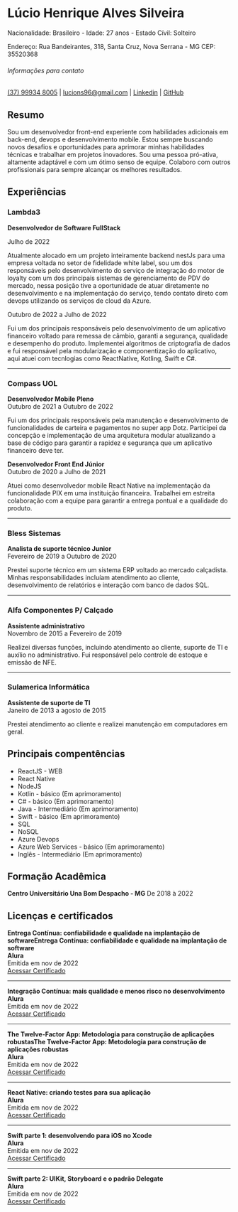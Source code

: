 
# Lúcio Henrique Alves Silveira

Nacionalidade: Brasileiro - Idade: 27 anos - Estado Cívil: Solteiro

Endereço: Rua Bandeirantes, 318, Santa Cruz, Nova Serrana - MG CEP: 35520368

###### Informações para contato
 
[(37) 99934 8005](https://wa.me/5537988348005?text=Ol%C3%A1%2C+tudo+bem%3F) | 
[lucions96@gmail.com](mailto:lucions96@gmail.com) |
[Linkedin](https://www.linkedin.com/in/luciohasilveira/) |
[GitHub](https://github.com/LucioHenrique512)

## Resumo

Sou um desenvolvedor front-end experiente com habilidades adicionais em back-end, devops e desenvolvimento mobile. Estou sempre buscando novos desafios e oportunidades para aprimorar minhas habilidades técnicas e trabalhar em projetos inovadores. Sou uma pessoa pró-ativa, altamente adaptável e com um ótimo senso de equipe. Colaboro com outros profissionais para sempre alcançar os melhores resultados.


## Experiências

### Lambda3
**Desenvolvedor de Software FullStack**

Julho de 2022 

Atualmente alocado em um projeto inteiramente backend nestJs para uma empresa voltada no setor de fidelidade white label, sou um dos responsáveis pelo desenvolvimento do serviço de integração do motor de loyalty com um dos principais sistemas de gerenciamento de PDV do mercado, nessa posição tive a oportunidade de atuar diretamente no desenvolvimento e na implementação do serviço, tendo contato direto com devops utilizando os serviços de cloud da Azure. 

Outubro de 2022 a Julho de 2022

Fui um dos principais responsáveis pelo desenvolvimento de um aplicativo financeiro voltado para remessa de câmbio, garanti a segurança, qualidade e desempenho do produto. Implementei algoritmos de criptografia de dados e fui responsável pela modularização e componentização do aplicativo, aqui atuei com tecnlogias como ReactNative, Kotling, Swift e C#.

---
### Compass UOL
**Desenvolvedor Mobile Pleno**  
Outubro de 2021 a Outubro de 2022

Fui um dos principais responsáveis pela manutenção e desenvolvimento de funcionalidades de carteira e pagamentos no super app Dotz. Participei da concepção e implementação de uma arquitetura modular atualizando a base de código para garantir a rapidez e segurança que um aplicativo financeiro deve ter.

**Desenvolvedor Front End Júnior**  
Outubro de 2020 a Julho de 2021

Atuei como desenvolvedor mobile React Native na implementação da funcionalidade PIX em uma instituição financeira. Trabalhei em estreita colaboração com a equipe para garantir a entrega pontual e a qualidade do produto.

---
### Bless Sistemas
**Analista de suporte técnico Junior**  
Fevereiro de 2019 a Outubro de 2020

Prestei suporte técnico em um sistema ERP voltado ao mercado calçadista. Minhas responsabilidades incluíam atendimento ao cliente, desenvolvimento de relatórios e interação com banco de dados SQL.

---
### Alfa Componentes P/ Calçado
**Assistente administrativo**  
Novembro de 2015 a Fevereiro de 2019

Realizei diversas funções, incluindo atendimento ao cliente, suporte de TI e auxílio no administrativo. Fui responsável pelo controle de estoque e emissão de NFE.

---
### Sulamerica Informática
**Assistente de suporte de TI**  
Janeiro de 2013 a agosto de 2015

Prestei atendimento ao cliente e realizei manutenção em computadores em geral. 

## Principais compentências
* ReactJS - WEB  
* React Native  
* NodeJS  
* Kotlin - básico (Em aprimoramento)  
* C# - básico (Em aprimoramento)  
* Java - Intermediário (Em aprimoramento)
* Swift - básico (Em aprimoramento)  
* SQL  
* NoSQL  
* Azure Devops  
* Azure Web Services - básico (Em aprimoramento)  
* Inglês - Intermediário (Em aprimoramento)

## Formação Acadêmica 
**Centro Universitário Una Bom Despacho - MG**
De 2018 à 2022

## Licenças e certificados

**Entrega Contínua: confiabilidade e qualidade na implantação de softwareEntrega Contínua: confiabilidade e qualidade na implantação de software**<br>
**Alura**<br>
Emitida em nov de 2022<br>
[Acessar Certificado](https://cursos.alura.com.br/certificate/50979667-2def-465f-a883-397c75a82ba8)

---

**Integração Contínua: mais qualidade e menos risco no desenvolvimento**<br>
**Alura**<br>
Emitida em nov de 2022<br>
[Acessar Certificado](https://cursos.alura.com.br/certificate/56914925-f6b3-43fb-9fce-b5f56a4cd97a)

---

**The Twelve-Factor App: Metodologia para construção de aplicações robustasThe Twelve-Factor App: Metodologia para construção de aplicações robustas**<br>
**Alura**<br>
Emitida em nov de 2022<br>
[Acessar Certificado](https://cursos.alura.com.br/certificate/6cdce770-eb71-436e-8b6a-17360480ca6d)

---

**React Native: criando testes para sua aplicação**<br>
**Alura**<br>
Emitida em nov de 2022<br>
[Acessar Certificado](https://cursos.alura.com.br/certificate/0c87acf0-81c1-42da-89e2-2a413adad487)

---

**Swift parte 1: desenvolvendo para iOS no Xcode**<br>
**Alura**<br>
Emitida em nov de 2022<br>
[Acessar Certificado](https://cursos.alura.com.br/certificate/a3201fb8-4332-4a7d-9159-cc853e060827)

---

**Swift parte 2: UIKit, Storyboard e o padrão Delegate**<br>
**Alura**<br>
Emitida em nov de 2022<br>
[Acessar Certificado](https://cursos.alura.com.br/certificate/7f8daebb-ae6d-4cbf-8d6c-978f400a19f8)


